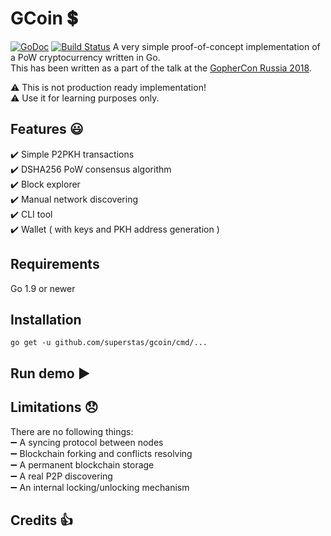 # GCoin :heavy_dollar_sign:
[![GoDoc](https://godoc.org/github.com/superstas/gcoin/gcoin?status.svg)](http://godoc.org/github.com/superstas/gcoin/gcoin) [![Build Status](https://travis-ci.org/superstas/gcoin.svg?branch=master)](https://travis-ci.org/superstas/gcoin)
A very simple proof-of-concept implementation of a PoW cryptocurrency written in Go.  
This has been written as a part of the talk at the [GopherCon Russia 2018](https://gophercon-russia.ru).  


:warning: This is not production ready implementation!  
:warning: Use it for learning purposes only.  

## Features :smiley:
:heavy_check_mark: Simple P2PKH transactions  
:heavy_check_mark: DSHA256 PoW consensus algorithm  
:heavy_check_mark: Block explorer  
:heavy_check_mark: Manual network discovering  
:heavy_check_mark: CLI tool  
:heavy_check_mark: Wallet ( with keys and PKH address generation )

## Requirements
Go 1.9 or newer  

## Installation
```
go get -u github.com/superstas/gcoin/cmd/...
```

## Run demo :arrow_forward:


## Limitations :disappointed:
There are no following things:  
:heavy_minus_sign: A syncing protocol between nodes  
:heavy_minus_sign: Blockchain forking and conflicts resolving  
:heavy_minus_sign: A permanent blockchain storage  
:heavy_minus_sign: A real P2P discovering  
:heavy_minus_sign: An internal locking/unlocking mechanism  


## Credits :+1:


